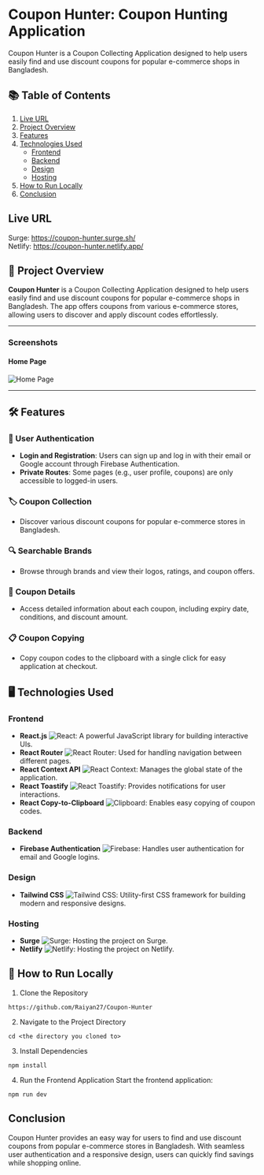 # Coupon Hunter: Coupon Hunting Application

Coupon Hunter is a Coupon Collecting Application designed to help users easily find and use discount coupons for popular e-commerce shops in Bangladesh.

## 📚 Table of Contents

1. [Live URL](#live-url-)  
2. [Project Overview](#-project-overview)  
3. [Features](#️-features)  
4. [Technologies Used](#️-technologies-used)  
    - [Frontend](#frontend)  
    - [Backend](#backend)  
    - [Design](#design)  
    - [Hosting](#hosting)  
5. [How to Run Locally](#-how-to-run-locally)  
6. [Conclusion](#conclusion)


## **Live URL** </br>
Surge: https://coupon-hunter.surge.sh/  
Netlify: https://coupon-hunter.netlify.app/  

## 🌟 Project Overview

**Coupon Hunter** is a Coupon Collecting Application designed to help users easily find and use discount coupons for popular e-commerce shops in Bangladesh. The app offers coupons from various e-commerce stores, allowing users to discover and apply discount codes effortlessly.

---

### Screenshots

#### Home Page
![Home Page](https://i.ibb.co.com/Z6Qj3Rs/coupon-hunter-surge-sh-home.png)

---

## 🛠️ Features

### 🔑 User Authentication

- **Login and Registration**: Users can sign up and log in with their email or Google account through Firebase Authentication. 
- **Private Routes**: Some pages (e.g., user profile, coupons) are only accessible to logged-in users.

### 🏷️ Coupon Collection

- Discover various discount coupons for popular e-commerce stores in Bangladesh. 

### 🔍 Searchable Brands

- Browse through brands and view their logos, ratings, and coupon offers.

### 📄 Coupon Details

- Access detailed information about each coupon, including expiry date, conditions, and discount amount.

### 📋 Coupon Copying

- Copy coupon codes to the clipboard with a single click for easy application at checkout.

## 🖥️ Technologies Used

### Frontend

- **React.js** ![React](https://img.shields.io/badge/React-%2320232a.svg?style=flat&logo=react&logoColor=%2361DAFB): A powerful JavaScript library for building interactive UIs.
- **React Router** ![React Router](https://img.shields.io/badge/React_Router-%230D4A70.svg?style=flat&logo=react-router&logoColor=white): Used for handling navigation between different pages.
- **React Context API** ![React Context](https://img.shields.io/badge/React_Context-%231F1F1F.svg?style=flat&logo=react&logoColor=white): Manages the global state of the application.
- **React Toastify** ![React Toastify](https://img.shields.io/badge/React_Toastify-%231F1F1F.svg?style=flat&logo=react&logoColor=white): Provides notifications for user interactions.
- **React Copy-to-Clipboard** ![Clipboard](https://img.shields.io/badge/Copy_to_Clipboard-%23F7DF1E.svg?style=flat&logo=clipboard&logoColor=white): Enables easy copying of coupon codes.

### Backend

- **Firebase Authentication** ![Firebase](https://img.shields.io/badge/Firebase-%23FFCA28.svg?style=flat&logo=firebase&logoColor=white): Handles user authentication for email and Google logins.

### Design

- **Tailwind CSS** ![Tailwind CSS](https://img.shields.io/badge/TailwindCSS-%2338B2AC.svg?style=flat&logo=tailwind-css&logoColor=white): Utility-first CSS framework for building modern and responsive designs.

### Hosting

- **Surge** ![Surge](https://img.shields.io/badge/Surge-%23F5A623.svg?style=flat&logo=surge&logoColor=white): Hosting the project on Surge.
- **Netlify** ![Netlify](https://img.shields.io/badge/Netlify-%23000000.svg?style=flat&logo=netlify&logoColor=white): Hosting the project on Netlify.


## 🚀 How to Run Locally

1. Clone the Repository
```
https://github.com/Raiyan27/Coupon-Hunter
```
2. Navigate to the Project Directory
```
cd <the directory you cloned to>
```
3. Install Dependencies
```
npm install
```
4. Run the Frontend Application
Start the frontend application:
```
npm run dev
```
## Conclusion

Coupon Hunter provides an easy way for users to find and use discount coupons from popular e-commerce stores in Bangladesh. With seamless user authentication and a responsive design, users can quickly find savings while shopping online.
